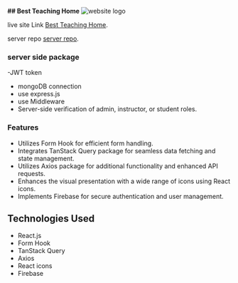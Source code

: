 
**## Best Teaching Home**
<img src="https://i.ibb.co/jGPdH9H/download.jpg" alt="website logo">

live site Link [Best Teaching Home](https://best-teaching-home.web.app/).


server repo [server repo](https://github.com/programming-hero-web-course1/b7a12-summer-camp-server_side-abukawsar45.git).

### server side package

-JWT token
- mongoDB connection
- use express.js
- use Middleware
- Server-side verification of admin, instructor, or student roles.


### Features

- Utilizes Form Hook for efficient form handling.
- Integrates TanStack Query package for seamless data fetching and state management.
- Utilizes Axios package for additional functionality and enhanced API requests.
- Enhances the visual presentation with a wide range of icons using React icons.
- Implements Firebase for secure authentication and user management.


## Technologies Used

- React.js
- Form Hook
- TanStack Query
- Axios
- React icons
- Firebase
